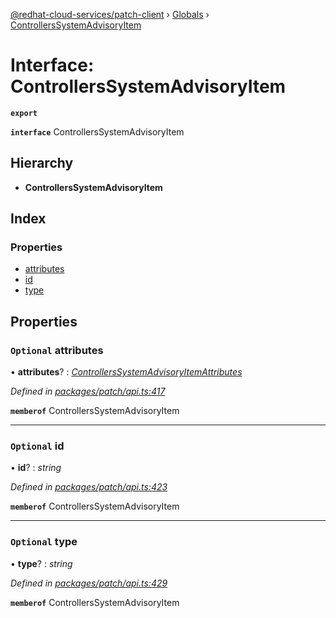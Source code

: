[@redhat-cloud-services/patch-client](../README.md) › [Globals](../globals.md) › [ControllersSystemAdvisoryItem](controllerssystemadvisoryitem.md)

# Interface: ControllersSystemAdvisoryItem

**`export`** 

**`interface`** ControllersSystemAdvisoryItem

## Hierarchy

* **ControllersSystemAdvisoryItem**

## Index

### Properties

* [attributes](controllerssystemadvisoryitem.md#optional-attributes)
* [id](controllerssystemadvisoryitem.md#optional-id)
* [type](controllerssystemadvisoryitem.md#optional-type)

## Properties

### `Optional` attributes

• **attributes**? : *[ControllersSystemAdvisoryItemAttributes](controllerssystemadvisoryitemattributes.md)*

*Defined in [packages/patch/api.ts:417](https://github.com/RedHatInsights/javascript-clients/blob/18f6719/packages/patch/api.ts#L417)*

**`memberof`** ControllersSystemAdvisoryItem

___

### `Optional` id

• **id**? : *string*

*Defined in [packages/patch/api.ts:423](https://github.com/RedHatInsights/javascript-clients/blob/18f6719/packages/patch/api.ts#L423)*

**`memberof`** ControllersSystemAdvisoryItem

___

### `Optional` type

• **type**? : *string*

*Defined in [packages/patch/api.ts:429](https://github.com/RedHatInsights/javascript-clients/blob/18f6719/packages/patch/api.ts#L429)*

**`memberof`** ControllersSystemAdvisoryItem
